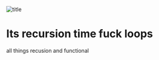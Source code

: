 ![title](https://github.com/cmdline-batcheloranator/recursion/blob/master/img/image.png)


# Its recursion time fuck loops

all things recusion  and functional


